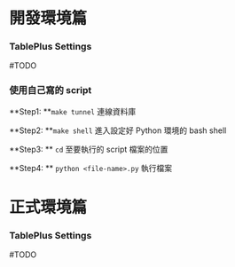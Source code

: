 # 開發環境篇

### TablePlus Settings

#TODO 

### 使用自己寫的 script

**Step1: **`make tunnel` 連線資料庫

**Step2: **`make shell` 進入設定好 Python 環境的 bash shell

**Step3: ** `cd` 至要執行的 script 檔案的位置

**Step4: ** `python <file-name>.py` 執行檔案

# 正式環境篇

### TablePlus Settings

#TODO 
